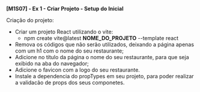 **[M1S07] - Ex 1 - Criar Projeto - Setup do Inicial**





Criação do projeto: 

- Criar um projeto React utilizando o vite: 
   - npm create vite@latest **NOME_DO_PROJETO** --template react
- Remova os códigos que não serão utilizados, deixando a página apenas com um h1 com o nome do seu restaurante;
- Adicione no título da página o nome do seu restaurante, para que seja exibido na aba do navegador;
- Adicione o favicon com a logo do seu restaurante.
- Instale a dependencia do propTypes em seu projeto, para poder realizar a validacão de props dos seus componetes.